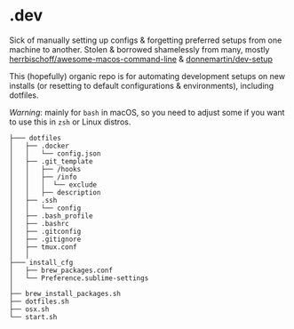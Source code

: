 # .dev
Sick of manually setting up configs & forgetting preferred setups from one machine to another.
Stolen & borrowed shamelessly from many, mostly [herrbischoff/awesome-macos-command-line](https://github.com/herrbischoff/awesome-macos-command-line) & [donnemartin/dev-setup](https://github.com/donnemartin/dev-setup)

This (hopefully) organic repo is for automating development setups on new installs (or resetting to default configurations & environments), including dotfiles.

_Warning_: mainly for `bash` in macOS, so you need to adjust some if you want to use this in `zsh` or Linux distros.

[//]: # (
	guide:
	- if inside a folder there's a subfolder that doesn't need its content listed, prefix all the names of subfolders in the same level with a slash, otherwise leave the slash out.
	- add whitespace between root folders & files, but after first child sublevel avoid whitespace.
	)

	├─── dotfiles
	│   ├── .docker
	│   │  	└── config.json
	│   ├── .git_template
	│   │   ├── /hooks
	│   │   ├── /info
	│   │   │  └── exclude
	│   │   ├── description
	│   ├── .ssh
	│   │   └── config
	│   ├── .bash_profile
	│   ├── .bashrc
	│   ├── .gitconfig
	│   ├── .gitignore
	│   ├── tmux.conf
	│   │
	├─── install_cfg
	│   ├── brew_packages.conf
	│   └── Preference.sublime-settings
	│  
	├── brew_install_packages.sh
	├── dotfiles.sh
	├── osx.sh
	└── start.sh


